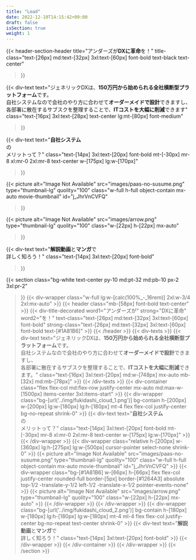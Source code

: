 ```yaml
---
title: "Lead"
date: 2022-12-10T14:15:42+09:00
draft: false
isSection: true
weight: 1
---
```


<section class="bg-white text-center py-10 md:pt-32 md:pb-10 px-2 3xl:pr-2">

<div class="w-full lg:w-[calc(100%_-_16rem)] 2xl:w-3/4 2xl:mx-auto">

{{< header-section-header 
    title="アンダーズが<strong class='text-[#1A81B6]'>DXに革命</strong>を！"
    title-class="text-[26px] md:text-[32px] 3xl:text-[60px] font-bold text-black text-center"
>}}

<div>

{{< div-text
    text="ジェネリックDXは、<strong class='font-bold text-[#1A81B6]'>150万円から始められる全社横断型プラットフォーム</strong>です。 <br>自社システムなので会社のやり方に合わせて<strong class='font-bold text-[#1A81B6]'>オーダーメイドで設計</strong>できますし、<br> 各部署に散在するサブスクを整理することで、<strong class='font-bold text-[#1A81B6]'>ITコストを大幅に削減</strong>できます"
    class="text-[16px] 3xl:text-[28px] text-center lg:mt-[80px] font-medium"
>}}

</div>

<div class="flex flex-col md:flex-row justify-center mx-auto md:max-w-[1500px] items-center 3xl:items-start mt-[58px]">

<div class="bg-[url('../img/fukidashi_cloud_1.png')] bg-contain h-[200px] w-[200px] lg:w-[180px] lg:h-[180px] mt-4 flex flex-col justify-center bg-no-repeat shrink-0">

{{< div-text
    text="<strong class='text-[#1A81B6] text-[20px] 3xl:text-[26px]'>自社システム</strong><br>の<br>メリットって？"
    class="text-[14px] 3xl:text-[20px] font-bold mt-[-30px] mr-8 xl:mr-0 2xl:mr-8 text-center w-[175px] lg:w-[170px]"
>}}

</div>

<div class="relative h-[200px] w-[360px] lg:h-[275px] lg:w-[500px] cursor-pointer select-none shrink-0">

{{< picture
    alt="Image Not Available"
    src="images/paas-no-susume.png"
    type="thumbnail-lg"
    quolity="100"
    class="w-full h-full object-contain mx-auto movie-thumbnail"
    id="j_JhrVnCVFQ"
>}}

<div class="bg-[#1A81B6] w-[66px] h-[66px] flex flex-col justify-center rounded-full border-[5px] border-[#1264A3] absolute top-1/2 -translate-y-1/2 left-1/2 -translate-x-1/2 pointer-events-none">

{{< picture
    alt="Image Not Available"
    src="images/arrow.png"
    type="thumbnail-lg"
    quolity="100"
    class="w-[22px] h-[22px] mx-auto"
>}}

</div>

</div>

<div class="bg-[url('../img/fukidashi_cloud_2.png')] bg-contain h-[180px] w-[180px] lg:h-[180px] lg:w-[180px] mt-4 ml-4 flex flex-col justify-center bg-no-repeat text-center shrink-0">

{{< div-text
    text="<strong class='text-[#1A81B6] text-[20px] 3xl:text-[26px]'>解説動画</strong>と<strong class='text-[#1A81B6] text-[20px] 3xl:text-[26px]'>マンガ</strong>で<br>詳しく知ろう！"
    class="text-[14px] 3xl:text-[20px] font-bold"
>}}

</div>

</div>

</div>

</section>

{{< section
    class="bg-white text-center py-10 md:pt-32 md:pb-10 px-2 3xl:pr-2"
>}}
    {{< div-wrapper
        class="w-full lg:w-[calc(100%_-_16rem)] 2xl:w-3/4 2xl:mx-auto"
    >}}
        {{< header
            class="mb-[58px] font-bold text-center"
        >}}
            {{< div-title-decorated
                word1="アンダーズが"
                strong="DXに革命"
                word2="を！"
                text-class="text-[26px] md:text-[32px] 3xl:text-[60px] font-bold"
                strong-class="text-[26px] md:text-[32px] 3xl:text-[60px] font-bold text-[#1A81B6]"
            >}}
        {{< /header >}}
        {{< div-texts >}}
            {{< div-text
                text="ジェネリックDXは、<strong class='font-bold text-[#1A81B6]'>150万円から始められる全社横断型プラットフォーム</strong>です。 <br>自社システムなので会社のやり方に合わせて<strong class='font-bold text-[#1A81B6]'>オーダーメイドで設計</strong>できますし、<br> 各部署に散在するサブスクを整理することで、<strong class='font-bold text-[#1A81B6]'>ITコストを大幅に削減</strong>できます。"
                class="text-[16px] 3xl:text-[20px] md:w-[748px] mx-auto mb-[32x] md:mb-[78px]"
            >}}
        {{< /div-texts >}}
        {{< div-container
            class="flex flex-col md:flex-row justify-center mx-auto md:max-w-[1500px] items-center 3xl:items-start"
        >}}
            {{< div-wrapper
                class="bg-[url('../img/fukidashi_cloud_1.png')] bg-contain h-[200px] w-[200px] lg:w-[180px] lg:h-[180px] mt-4 flex flex-col justify-center bg-no-repeat shrink-0"
            >}}
                {{< div-text
                    text="<strong class='text-[#1A81B6] text-[20px] 3xl:text-[26px]'>自社システム</strong><br>の<br>メリットって？"
                    class="text-[14px] 3xl:text-[20px] font-bold mt-[-30px] mr-8 xl:mr-0 2xl:mr-8 text-center w-[175px] lg:w-[170px]"
                >}}
            {{< /div-wrapper >}}
            {{< div-wrapper
                class="relative h-[200px] w-[360px] lg:h-[275px] lg:w-[500px] cursor-pointer select-none shrink-0"
            >}}
                {{< picture
                    alt="Image Not Available" src="images/paas-no-susume.png" type="thumbnail-lg" quolity="100" class="w-full h-full object-contain mx-auto movie-thumbnail"
                    id="j_JhrVnCVFQ"
                >}}
                {{< div-wrapper
                    class="bg-[#1A81B6] w-[66px] h-[66px] flex flex-col justify-center rounded-full border-[5px] border-[#1264A3] absolute top-1/2 -translate-y-1/2 left-1/2 -translate-x-1/2 pointer-events-none"
                >}}
                    {{< picture
                        alt="Image Not Available" src="images/arrow.png" type="thumbnail-lg" quolity="100" class="w-[22px] h-[22px] mx-auto"
                    >}}
                {{< /div-wrapper >}}
            {{< /div-wrapper >}}
            {{< div-wrapper
                class="bg-[url('../img/fukidashi_cloud_2.png')] bg-contain h-[180px] w-[180px] lg:h-[180px] lg:w-[180px] mt-4 ml-4 flex flex-col justify-center bg-no-repeat text-center shrink-0"
            >}}
                {{< div-text
                    text="<strong class='text-[#1A81B6] text-[20px] 3xl:text-[26px]'>解説動画</strong>と<strong class='text-[#1A81B6] text-[20px] 3xl:text-[26px]'>マンガ</strong>で<br>詳しく知ろう！"
                    class="text-[14px] 3xl:text-[20px] font-bold"
                >}}
            {{< /div-wrapper >}}
        {{< /div-container >}}
    {{< /div-wrapper >}}
{{< /section >}}
